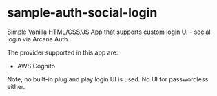 # sample-auth-social-login

Simple Vanilla HTML/CSS/JS App that supports custom login UI - social login via Arcana Auth.

The provider supported in this app are:

* AWS Cognito

Note, no built-in plug and play login UI is used. No UI for passwordless either.

